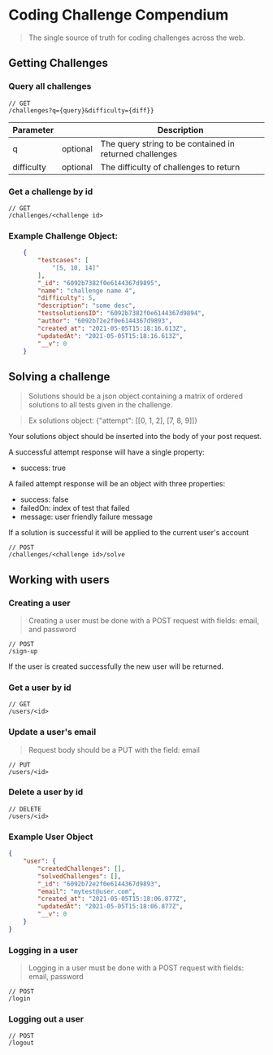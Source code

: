 # Coding Challenge Compendium

> The single source of truth for coding challenges across the web.

## Getting Challenges

### Query all challenges

```
// GET
/challenges?q={query}&difficulty={diff}}
```

| Parameter |           | Description            |
|-----------|-----------|------------------------|
| q         | optional  | The query string to be contained in returned challenges|
| difficulty| optional  | The difficulty of challenges to return|


### Get a challenge by id
```
// GET
/challenges/<challenge id>
```

### Example Challenge Object:
``` json
    {
        "testcases": [
            "[5, 10, 14]"
        ],
        "_id": "6092b7382f0e6144367d9895",
        "name": "challenge name 4",
        "difficulty": 5,
        "description": "some desc",
        "testsolutionsID": "6092b7382f0e6144367d9894",
        "author": "6092b72e2f0e6144367d9893",
        "created_at": "2021-05-05T15:18:16.613Z",
        "updatedAt": "2021-05-05T15:18:16.613Z",
        "__v": 0
    }
```

## Solving a challenge

> Solutions should be a json object containing a matrix of ordered solutions to all tests given in the challenge.

> Ex solutions object: {"attempt": [[0, 1, 2], [7, 8, 9]]}

Your solutions object should be inserted into the body of your post request.

A successful attempt response will have a single property:
* success: true

A failed attempt response will be an object with three properties:
* success: false
* failedOn: index of test that failed
* message: user friendly failure message

If a solution is successful it will be applied to the current user's account
```
// POST
/challenges/<challenge id>/solve
```

## Working with users

### Creating a user
> Creating a user must be done with a POST request with fields: email, and password
```
// POST
/sign-up
```

If the user is created successfully the new user will be returned.

### Get a user by id
```
// GET
/users/<id>
```

### Update a user's email

> Request body should be a PUT with the field: email

```
// PUT
/users/<id>
```

### Delete a user by id
```
// DELETE
/users/<id>
```

### Example User Object
``` json
{
    "user": {
        "createdChallenges": [],
        "solvedChallenges": [],
        "_id": "6092b72e2f0e6144367d9893",
        "email": "mytest@user.com",
        "created_at": "2021-05-05T15:18:06.877Z",
        "updatedAt": "2021-05-05T15:18:06.877Z",
        "__v": 0
    }
}
```

### Logging in a user
> Logging in a user must be done with a POST request with fields: email, password
```
// POST
/login
```

### Logging out a user
```
// POST
/logout
```


